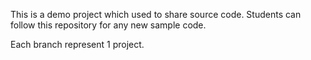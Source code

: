 This is a demo project which used to share source code. Students can follow this repository for any new sample code.

Each branch represent 1 project.
